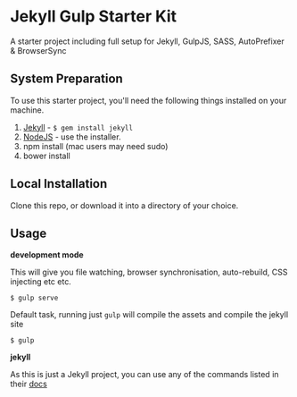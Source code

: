 Jekyll Gulp Starter Kit
=============================

A starter project including full setup for Jekyll, GulpJS, SASS, AutoPrefixer &amp; BrowserSync

## System Preparation

To use this starter project, you'll need the following things installed on your machine.

1. [Jekyll](http://jekyllrb.com/) - `$ gem install jekyll`
2. [NodeJS](http://nodejs.org) - use the installer.
3. npm install (mac users may need sudo)
4. bower install

## Local Installation

Clone this repo, or download it into a directory of your choice.


## Usage

**development mode**


This will give you file watching, browser synchronisation, auto-rebuild, CSS injecting etc etc.

```shell
$ gulp serve
```

Default task, running just `gulp` will compile the assets and compile the jekyll site

```shell
$ gulp
```

**jekyll**

As this is just a Jekyll project, you can use any of the commands listed in their [docs](http://jekyllrb.com/docs/usage/)



